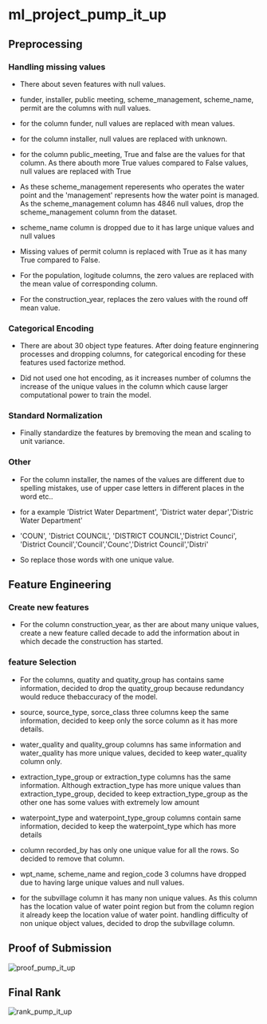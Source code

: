 # ml_project_pump_it_up

## Preprocessing
### Handling missing values
* There about seven features with null values.

* funder, installer, public meeting, scheme_management, scheme_name, permit are the columns with null values.

* for the column funder, null values are replaced with mean values.

* for the column installer, null values are replaced with unknown.

* for the column public_meeting, True and false are the values for that column. As there abouth more True values compared to False values, null values are replaced with True

* As these scheme_management reperesents who operates the water point and the 'management' represents how the water point is managed. As the scheme_management column has 4846 null values, drop the scheme_management column from the dataset.

* scheme_name column is dropped due to it has large unique values and null values

* Missing values of permit column is replaced with True as it has many True compared to False.

* For the population, logitude columns, the zero values are replaced with the mean value of corresponding column.

* For the construction_year, replaces the zero values with the round off mean value.

### Categorical Encoding
* There are about 30 object type features. After doing feature enginnering processes and dropping columns,
for categorical encoding for these features used factorize method.

* Did not used one hot encoding, as it increases number of columns the increase of the unique values in the column which cause larger computational power to train the model.

### Standard Normalization
* Finally standardize the features by bremoving the mean and scaling to unit variance.

### Other
* For the column installer, the names of the values are different due to spelling mistakes, use of upper case letters in different places in the word etc..

* for a example 'District Water Department', 'District water depar','Distric Water Department'

* 'COUN', 'District COUNCIL', 'DISTRICT COUNCIL','District Counci', 'District Council','Council','Counc','District  Council','Distri'

* So replace those words with one unique value.


## Feature Engineering

### Create new features
* For the column construction_year, as ther are about many unique values, create a new feature called decade to add the information about in which decade the construction has started.

### feature Selection
* For the columns,  quatity and quatity_group has contains same information, decided to drop the quatity_group because redundancy would reduce thebaccuracy of the model.

* source, source_type, sorce_class three columns keep the same information, decided to keep only the sorce column as it has more details.

* water_quality and quality_group columns has same information and water_quality has more unique values, decided to keep water_quality column only.

* extraction_type_group or extraction_type columns has the same information. Although extraction_type has more unique values than extraction_type_group,  decided to keep extraction_type_group as the other one has some values with extremely low amount

* waterpoint_type and waterpoint_type_group columns contain same information, decided to keep the waterpoint_type which has more details

* column recorded_by has only one unique value for all the rows. So decided to remove that column.

* wpt_name, scheme_name and region_code 3 columns have dropped due to having large unique values and null values.

* for the subvillage column it has many non unique values. As this column has the location value of water point region but from the column region it already keep the location value of water point. handling difficulty of non unique object values, decided to drop the subvillage column.


## Proof of Submission
![proof_pump_it_up](https://user-images.githubusercontent.com/47697151/133275578-83cac20c-e25d-4102-83fa-50393141f4f3.PNG)

## Final Rank
![rank_pump_it_up](https://user-images.githubusercontent.com/47697151/133275871-ac5914b3-96ef-4491-8e25-6c7f3391fa8e.PNG)





